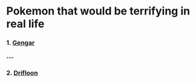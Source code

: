 # Pokemon that would be terrifying in real life
### 1. **[Gengar](https://bulbapedia.bulbagarden.net/wiki/Gengar_(Pokémon))**
#### ---
### 2. **[Drifloon](https://bulbapedia.bulbagarden.net/wiki/Drifloon_(Pokémon))**
